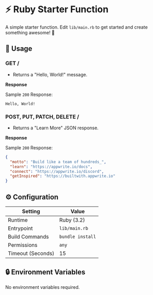 # ⚡ Ruby Starter Function

A simple starter function. Edit `lib/main.rb` to get started and create something awesome! 🚀

## 🧰 Usage

### GET /

- Returns a "Hello, World!" message.

**Response**

Sample `200` Response:

```text
Hello, World!
```

### POST, PUT, PATCH, DELETE /

- Returns a "Learn More" JSON response.

**Response**

Sample `200` Response:

```json
{
  "motto": "Build like a team of hundreds_",
  "learn": "https://appwrite.io/docs",
  "connect": "https://appwrite.io/discord",
  "getInspired": "https://builtwith.appwrite.io"
}
```

## ⚙️ Configuration

| Setting           | Value            |
|-------------------|------------------|
| Runtime           | Ruby (3.2)       |
| Entrypoint        | `lib/main.rb`    |
| Build Commands    | `bundle install` |
| Permissions       | `any`            |
| Timeout (Seconds) | 15               |

## 🔒 Environment Variables

No environment variables required.
